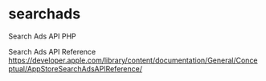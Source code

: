 # searchads
Search Ads API PHP

Search Ads API Reference
https://developer.apple.com/library/content/documentation/General/Conceptual/AppStoreSearchAdsAPIReference/
